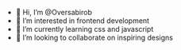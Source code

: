 - 👋 Hi, I’m @Oversabirob
- 👀 I’m interested in frontend development
- 🌱 I’m currently learning css and javascript
- 💞️ I’m looking to collaborate on inspiring designs


<!---
Oversabirob/Oversabirob is a ✨ special ✨ repository because its `README.md` (this file) appears on your GitHub profile.
You can click the Preview link to take a look at your changes.
--->
